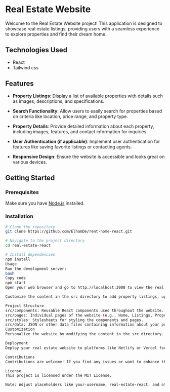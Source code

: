 # Real Estate Website

Welcome to the Real Estate Website project! This application is designed to showcase real estate listings, providing users with a seamless experience to explore properties and find their dream home.

## Technologies Used

- React
- Tailwind css

## Features

- **Property Listings**: Display a list of available properties with details such as images, descriptions, and specifications.

- **Search Functionality**: Allow users to easily search for properties based on criteria like location, price range, and property type.

- **Property Details**: Provide detailed information about each property, including images, features, and contact information for inquiries.

- **User Authentication (if applicable)**: Implement user authentication for features like saving favorite listings or contacting agents.

- **Responsive Design**: Ensure the website is accessible and looks great on various devices.

## Getting Started

### Prerequisites

Make sure you have [Node.js](https://nodejs.org/) installed.

### Installation

```bash
# Clone the repository
git clone https://github.com/ElhamDe/rent-home-react.git

# Navigate to the project directory
cd real-estate-react

# Install dependencies
npm install
Usage
Run the development server:
bash
Copy code
npm start
Open your web browser and go to http://localhost:3000 to view the real estate website.

Customize the content in the src directory to add property listings, update property details, and personalize the website to showcase your real estate offerings.

Project Structure
src/components: Reusable React components used throughout the website.
src/pages: Individual pages of the website (e.g., Home, Listings, Property Details).
src/styles: Stylesheets for styling the components and pages.
src/data: JSON or other data files containing information about your properties.
Customization
Personalize the website by modifying the content in the src directory. Update the data files in src/data with information about your real estate listings.

Deployment
Deploy your real estate website to platforms like Netlify or Vercel for easy hosting.

Contributions
Contributions are welcome! If you find any issues or want to enhance the real estate website, feel free to open an issue or submit a pull request.

License
This project is licensed under the MIT License.

Note: Adjust placeholders like your-username, real-estate-react, and others with your actual information.
